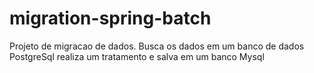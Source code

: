 # migration-spring-batch
Projeto de migracao de dados. Busca os dados em um banco de dados PostgreSql realiza um tratamento e salva em um banco Mysql
